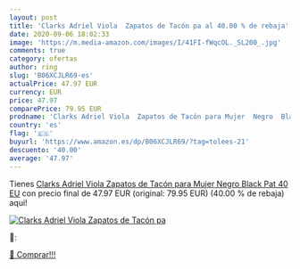 ```yaml
---
layout: post
title: 'Clarks Adriel Viola  Zapatos de Tacón pa al 40.00 % de rebaja'
date: 2020-09-06 18:02:33
image: 'https://m.media-amazon.com/images/I/41FI-fWqcOL._SL200_.jpg'
comments: true
category: ofertas
author: ring
slug: 'B06XCJLR69-es'
actualPrice: 47.97 EUR
currency: EUR
price: 47.97
comparePrice: 79.95 EUR
prodname: 'Clarks Adriel Viola  Zapatos de Tacón para Mujer  Negro  Black Pat   40 EU'
country: 'es'
flag: '🇪🇸'
buyurl: 'https://www.amazon.es/dp/B06XCJLR69/?tag=tolees-21'
descuento: '40.00'
average: '47.97'
---
```


Tienes [Clarks Adriel Viola  Zapatos de Tacón para Mujer  Negro  Black Pat   40 EU](https://www.amazon.es/dp/B06XCJLR69/?tag=tolees-21) con precio final de  47.97 EUR (original: 79.95 EUR) (40.00 %  de rebaja) aqui!

[![Clarks Adriel Viola  Zapatos de Tacón pa](https://m.media-amazon.com/images/I/41FI-fWqcOL._SL200_.jpg)](https://www.amazon.es/dp/B06XCJLR69/?tag=tolees-21)

🔎:


[🛒 Comprar!!!](https://www.amazon.es/dp/B06XCJLR69/?tag=tolees-21)
